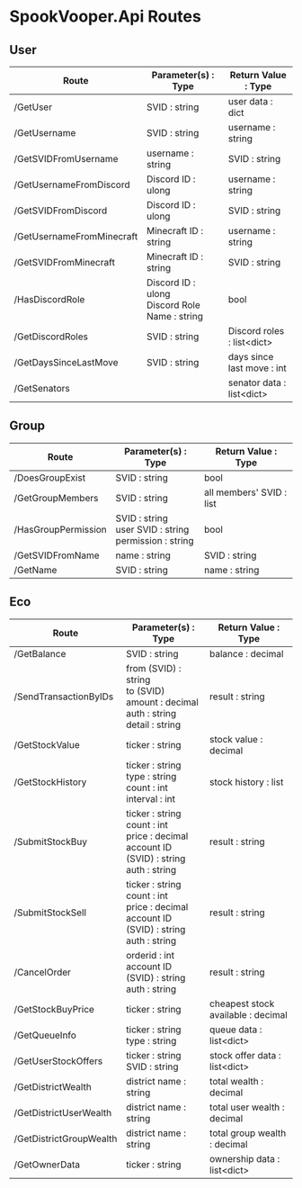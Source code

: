 # SpookVooper.Api Routes
## User
| Route | Parameter(s) : Type | Return Value : Type |
| --- | --- | --- |
| /GetUser | SVID : string | user data : dict |
| /GetUsername | SVID : string | username : string |
| /GetSVIDFromUsername | username : string | SVID : string |
| /GetUsernameFromDiscord | Discord ID : ulong | username : string |
| /GetSVIDFromDiscord | Discord ID : ulong | SVID : string |
| /GetUsernameFromMinecraft |  Minecraft ID : string | username : string |
| /GetSVIDFromMinecraft | Minecraft ID : string | SVID : string |
| /HasDiscordRole | Discord ID : ulong <br> Discord Role Name : string | bool |
| /GetDiscordRoles | SVID : string | Discord roles : list\<dict> |
| /GetDaysSinceLastMove | SVID : string | days since last move : int |
| /GetSenators | | senator data : list\<dict> |

## Group
| Route | Parameter(s) : Type | Return Value : Type |
| --- | --- | --- |
| /DoesGroupExist | SVID : string | bool |
| /GetGroupMembers | SVID : string | all members' SVID : list |
| /HasGroupPermission | SVID : string <br> user SVID : string <br> permission : string | bool |
| /GetSVIDFromName | name : string | SVID : string |
| /GetName | SVID : string | name : string |

## Eco
| Route | Parameter(s) : Type | Return Value : Type |
| --- | --- | --- |
| /GetBalance | SVID : string | balance : decimal |
| /SendTransactionByIDs | from (SVID) : string <br> to (SVID) <br> amount : decimal <br> auth : string <br> detail : string | result : string
| /GetStockValue | ticker : string | stock value : decimal |
| /GetStockHistory | ticker : string <br> type : string <br> count : int <br> interval : int <br> | stock history : list |
| /SubmitStockBuy | ticker : string <br> count : int <br> price : decimal <br> account ID (SVID) : string <br> auth : string | result : string |
| /SubmitStockSell | ticker : string <br> count : int <br> price : decimal <br> account ID (SVID) : string <br> auth : string | result : string |
| /CancelOrder | orderid : int <br> account ID (SVID) : string <br> auth : string | result : string |
| /GetStockBuyPrice | ticker : string | cheapest stock available : decimal |
| /GetQueueInfo | ticker : string <br> type : string | queue data : list\<dict> |
| /GetUserStockOffers | ticker : string <br> SVID : string | stock offer data : list\<dict> |
| /GetDistrictWealth | district name : string | total wealth : decimal |
| /GetDistrictUserWealth | district name : string | total user wealth : decimal |
| /GetDistrictGroupWealth | district name : string | total group wealth : decimal |
| /GetOwnerData | ticker : string | ownership data : list\<dict> |
